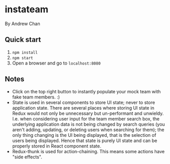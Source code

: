 # instateam

By Andrew Chan

## Quick start

1. `npm install`
2. `npm start`
3. Open a browser and go to `localhost:8080`

## Notes

* Click on the top right button to instantly populate your mock team with fake team members. :)
* State is used in several components to store UI state; never to store application state. There are several places where storing UI state in Redux would not only be unnecessary but un-performant and unwieldy. I.e. when considering user input for the team member search box, the underlying application data is not being changed by search queries (you aren't adding, updating, or deleting users when searching for them); the only thing changing is the UI being displayed, that is the selection of users being displayed. Hence that state is purely UI state and can be properly stored in React component state.
* Redux-thunk is used for action-chaining. This means some actions have "side effects".
